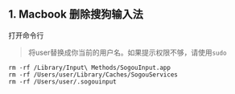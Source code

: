 ## 1. Macbook 删除搜狗输入法

打开命令行
> 将user替换成你当前的用户名。如果提示权限不够，请使用`sudo`
```
rm -rf /Library/Input\ Methods/SogouInput.app
rm -rf /Users/user/Library/Caches/SogouServices
rm -rf /Users/user/.sogouinput
```
